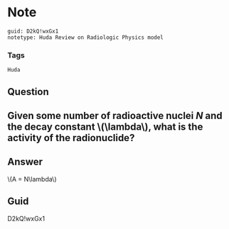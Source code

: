 # Note
```
guid: D2kQ!wxGx1
notetype: Huda Review on Radiologic Physics model
```

### Tags
```
Huda
```

## Question
<h2>Given some number of radioactive nuclei <em>N</em> and the decay constant \(\lambda\), what is the activity of the radionuclide?</h2>

## Answer
<section>
<p>\(A = N\lambda\)</p>

</section>

## Guid
D2kQ!wxGx1
